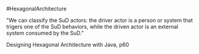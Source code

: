 #HexagonalArchitecture

"We can classify the SuD actors: the driver actor is a person or system that trigers one of the SuD behaviors, while the driven actor is an external system consumed by the SuD."

Designing Hexagonal Architecture with Java, p60
